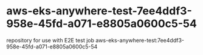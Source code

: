 # aws-eks-anywhere-test-7ee4ddf3-958e-45fd-a071-e8805a0600c5-54
repository for use with E2E test job aws-eks-anywhere-test:7ee4ddf3-958e-45fd-a071-e8805a0600c5-54
